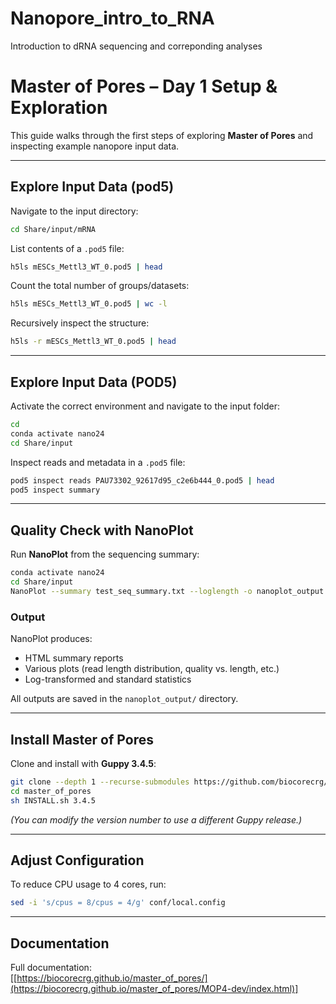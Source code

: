 # Nanopore_intro_to_RNA
Introduction to dRNA sequencing and correponding analyses

#  Master of Pores – Day 1 Setup & Exploration

This guide walks through the first steps of exploring **Master of Pores** and inspecting example nanopore input data.

---


##  Explore Input Data (pod5)

Navigate to the input directory:

```bash
cd Share/input/mRNA
```

List contents of a `.pod5` file:

```bash
h5ls mESCs_Mettl3_WT_0.pod5 | head
```

Count the total number of groups/datasets:

```bash
h5ls mESCs_Mettl3_WT_0.pod5 | wc -l
```

Recursively inspect the structure:

```bash
h5ls -r mESCs_Mettl3_WT_0.pod5 | head
```

---

##  Explore Input Data (POD5)

Activate the correct environment and navigate to the input folder:

```bash
cd
conda activate nano24
cd Share/input
```

Inspect reads and metadata in a `.pod5` file:

```bash
pod5 inspect reads PAU73302_92617d95_c2e6b444_0.pod5 | head
pod5 inspect summary
```

---

##  Quality Check with NanoPlot

Run **NanoPlot** from the sequencing summary:

```bash
conda activate nano24
cd Share/input
NanoPlot --summary test_seq_summary.txt --loglength -o nanoplot_output
```

###  Output

NanoPlot produces:
- HTML summary reports  
- Various plots (read length distribution, quality vs. length, etc.)  
- Log-transformed and standard statistics  

All outputs are saved in the `nanoplot_output/` directory.

---

##  Install Master of Pores

Clone and install with **Guppy 3.4.5**:

```bash
git clone --depth 1 --recurse-submodules https://github.com/biocorecrg/master_of_pores.git
cd master_of_pores
sh INSTALL.sh 3.4.5
```

*(You can modify the version number to use a different Guppy release.)*

---

##  Adjust Configuration

To reduce CPU usage to 4 cores, run:

```bash
sed -i 's/cpus = 8/cpus = 4/g' conf/local.config
```

---

##  Documentation

Full documentation:  
[[https://biocorecrg.github.io/master_of_pores/](https://biocorecrg.github.io/master_of_pores/MOP4-dev/index.html)]
